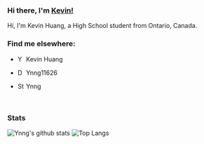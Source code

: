 ### Hi there, I'm [Kevin!](https://www.ynng.ca)

Hi, I'm Kevin Huang, a High School student from Ontario, Canada. 

### Find me elsewhere:

* [<img align="left" alt="Youtube Link" height = "16px" src = "https://raw.githubusercontent.com/Ynng/Ynng/master/youtube.svg">](https://www.youtube.com/channel/UC5qAOjtSdCkPEy1BUM78ruw?view_as=subscriber) Kevin Huang

* [<img align="left" alt="DMOJ Link" height = "16px" src = "https://static.dmoj.ca/static/icons/logo.d0dbdf0b98be.svg">](https://dmoj.ca/user/Ynng11626) Ynng11626

* [<img align="left" alt="Steam Link" height = "16px" src = "https://steamstore-a.akamaihd.net/public/shared/images/header/globalheader_logo.png?t=962016">](https://steamcommunity.com/id/Ynnnng/) Ynng
<br/>

### Stats


![Ynng's github stats](https://github-readme-stats.vercel.app/api?username=Ynng&count_private=true&show_icons=true)
![Top Langs](https://github-readme-stats.vercel.app/api/top-langs/?username=Ynng)
